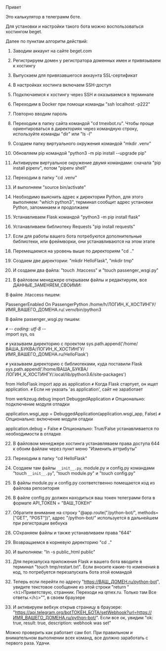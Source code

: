 Привет

Это калькулятор в телеграмм боте.

Для установки и настройки такого бота можно воспользоваться хостингом beget.

Далее по пунктам алгоритм действий:


1. Заводим аккаунт на сайте beget.com
2. Регистрируем домен у регистратора доменных имен и привязываем к хостингу
3. Выпускаем для привязавшегося аккаунта SSL-сертификат

4. В настройках хостинга включаем SSH-доступ
5. Подключаемся к хостингу через SSH и оказываемся в терминале
6. Переходим в Docker при помощи команды "ssh localhost -p222"
7. Повторно вводим пароль
8. Переходим в папку сайта командой "cd tmexbot.ru". Чтобы проще ориентироваться в директориях через командную строку, используйте команды "dir" или "ls -l"
9. Создаем папку виртуального окружения командой "mkdir .venv"
10. Обновляем pip командой "python3 -m pip install --upgrade pip"
11. Активируем виртуальное окружение двумя командами: сначала "pip install pipenv", потом "pipenv shell"
12. Переходим в папку "cd .venv"
13. И выполняем "source bin/activate"
14. Необходимо выяснить адрес к директории Python, для этого выполняем: "which python3", терминал сообщит адрес установки Python, запоминаем и продолжаем
15. Устанавливаем Flask командой "python3 -m pip install flask"
16. Устанавливаем библиотеку Requests "pip install requests"
17. Если для работы вашего бота потребуются дополнительные библиотеки, или фреймворки, они устанавливаются на этом этапе
18. Перемещаемся на уровень выше по директориям "cd .."
19. Создаем две директории: "mkdir HelloFlask", "mkdir tmp"
20. И создаем два файла: "touch .htaccess" и "touch passenger_wsgi.py"
21. В файловом менеджере открываем файлы и редактируем, все ДАННЫЕ_ЗАМЕНЯЕМ_СВОИМИ:

В файле .htaccess пишем:

PassengerEnabled On
PassengerPython /home/h/ЛОГИН_К_ХОСТИНГУ/ИМЯ_ВАШЕГО_ДОМЕНА.ru/.venv/bin/python3

В файле passenger_wsgi.py пишем: 

`#` -*- coding: utf-8 -*-                                 
import sys, os

`#` указываем директорию с проектом 
sys.path.append('/home/ВАША_БУКВА/ЛОГИН_К_ХОСТИНГУ/ИМЯ_ВАШЕГО_ДОМЕНА.ru/HelloFlask') 

`#` указываем директорию с библиотеками, куда поставили Flask
sys.path.append('/home/ВАША_БУКВА/ЛОГИН_К_ХОСТИНГУ/.local/lib/python3.6/site-packages') 

from HelloFlask import app as application
`#` Когда Flask стартует, он ищет application. 
`#` Если не указать 'as application', сайт не заработает

from werkzeug.debug import DebuggedApplication
`#` Опционально: подключение модуля отладки 

application.wsgi_app = DebuggedApplication(application.wsgi_app, False)
`#` Опционально: включение модуля отадки

application.debug = False
`#` Опционально: True/False устанавливается по необходимости в отладке 

22. В файловом менеджере хостинга устанавляваем права доступа 644 к обоим файлам через пункт меню "Изменить аттрибуты"

23. Переходим в папку "cd HelloFlask"
24. Создаем там файлы `__init__.py`, module.py и config.py командами "touch `__init__.py`", "touch module.py" и "touch config.py"
25. В файлы module.py и config.py соответственно помещается код из файлова репозитория
26. В файле config.py должен находиться ваш токен телеграмм бота в формате API_TOKEN = "ВАШ_ТОКЕН"
27. Обратите внимание на строку "@app.route("/python-bot/", methods=["GET", "POST"])", адрес "/python-bot/" используется в дальнейшем при регистрации вебхука
28. СОхраняем файлы и также устанавливаем права "644"
29. Возвращаемся в корневую директорию "cd .."
30. И выполняем: "ln -s public_html public"
31. Для перезапуска приложения Flask и вашего бота вводите в терминал "touch tmp/restart.txt". Если вносите какие-то изменения в код, то потребуется перезапускать бота этой еомандой
32. Теперь если перейти по адресу "https://ВАШ_ДОМЕН.ru/python-bot", увидите текстовое сообщение из этой строки "return "<`h1`>Приветствую, странник. Переходи на qmex.ru. Только там Все ответы.</`h1`>"", в своем браузере
33. И активируем вебхук открыв страницу в браузере: "https://api.telegram.org/botТОКЕН_БОТА/setWebhook?url=https://ИМЯ_ВАШЕГО_ДОМЕНА.ru/python-bot/". Если все ок, увидим "ok: true, result: true, description: webhook was set"

Можно проверить как работает сам бот. При правильном и внимательном выполнении всех команд, все должно заработать с первого раза. Удачи.
